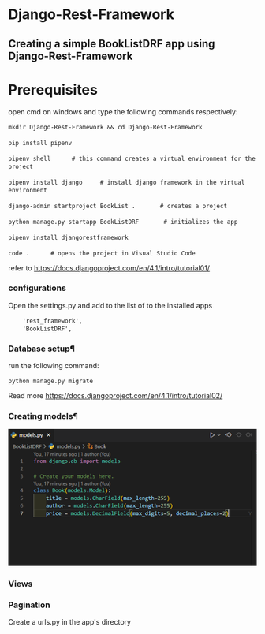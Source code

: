 # Django-Rest-Framework
## Creating a simple BookListDRF app using Django-Rest-Framework
# Prerequisites
open cmd on windows and type the following commands respectively:

    mkdir Django-Rest-Framework && cd Django-Rest-Framework
    
    pip install pipenv

    pipenv shell      # this command creates a virtual environment for the project
    
    pipenv install django     # install django framework in the virtual environment
    
    django-admin startproject BookList .       # creates a project
    
    python manage.py startapp BookListDRF       # initializes the app
    
    pipenv install djangorestframework
    
    code .      # opens the project in Visual Studio Code
    
refer to https://docs.djangoproject.com/en/4.1/intro/tutorial01/
    
### configurations
Open the settings.py and add to the list of to the installed apps 
        
        'rest_framework',
        'BookListDRF',

### Database setup¶
run the following command:

    python manage.py migrate

Read more https://docs.djangoproject.com/en/4.1/intro/tutorial02/
### Creating models¶
![Alt text](models.PNG "a models")
### Views

### Pagination
Create a urls.py in the app's directory
